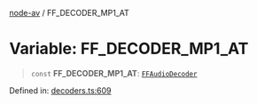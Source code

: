 [node-av](../globals.md) / FF\_DECODER\_MP1\_AT

# Variable: FF\_DECODER\_MP1\_AT

> `const` **FF\_DECODER\_MP1\_AT**: [`FFAudioDecoder`](../type-aliases/FFAudioDecoder.md)

Defined in: [decoders.ts:609](https://github.com/seydx/av/blob/f8631fc881b394300b1479f511d55cf1c370a87f/src/constants/decoders.ts#L609)
